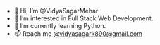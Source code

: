 - 👋 Hi, I’m @VidyaSagarMehar
- 👀 I’m interested in Full Stack Web Development.
- 🌱 I’m currently learning Python.
- 📫 Reach me @vidyasagark890@gmail.com
